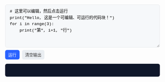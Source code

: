 <!-- 可执行代码块：外观像普通代码块 -->
<div class="py-cell" style="margin:16px 0 28px;">
  <textarea id="py-code" class="py-code" style="
    width:100%;min-height:140px;resize:vertical;padding:12px 14px;
    font-family: ui-monospace,SFMono-Regular,Menlo,Consolas,'Liberation Mono',monospace;
    line-height:1.55;white-space:pre;background:#f6f8fa;border:1px solid #e5e8eb;border-radius:6px;">
# 这里可以编辑，然后点击运行
print("Hello, 这是一个可编辑、可运行的代码块！")
for i in range(3):
    print("第", i+1, "行")
  </textarea>

  <div class="py-toolbar" style="margin:8px 0 10px;display:flex;gap:8px;">
    <button id="py-run"   style="padding:6px 10px;border:0;border-radius:6px;background:#2962ff;color:#fff;cursor:pointer;">运行</button>
    <button id="py-clear" style="padding:6px 10px;border:0;border-radius:6px;background:#eaeef2;color:#333;cursor:pointer;">清空输出</button>
  </div>

  <pre id="py-out" class="py-out" style="
    background:#0f172a;color:#e2e8f0;padding:10px 12px;border-radius:6px;min-height:1.6em;white-space:pre-wrap;"></pre>
</div>

<!-- 全部用 Python 绑定事件（避免 JS 等待 pyodide 的时序问题） -->
<script type="py">
import sys, io, traceback
from js import document
from pyodide.ffi import create_proxy

def run_code(event=None):
    code_area = document.getElementById("py-code")
    out_el    = document.getElementById("py-out")

    buf = io.StringIO()
    old_out, old_err = sys.stdout, sys.stderr
    sys.stdout = sys.stderr = buf
    ns = {}                         # 如需跨次运行保留变量，可改为 ns = globals()
    try:
        exec(code_area.value, ns, ns)
    except Exception:
        traceback.print_exc()
    finally:
        sys.stdout, sys.stderr = old_out, old_err

    out_el.textContent = buf.getvalue()

def clear_out(event=None):
    document.getElementById("py-out").textContent = ""

document.getElementById("py-run").addEventListener("click", create_proxy(run_code))
document.getElementById("py-clear").addEventListener("click", create_proxy(clear_out))
</script>
